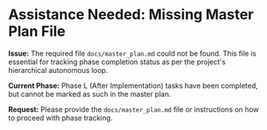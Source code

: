 # Assistance Needed: Missing Master Plan File

**Issue:** The required file `docs/master_plan.md` could not be found. This file is essential for tracking phase completion status as per the project's hierarchical autonomous loop.

**Current Phase:** Phase L (After Implementation) tasks have been completed, but cannot be marked as such in the master plan.

**Request:** Please provide the `docs/master_plan.md` file or instructions on how to proceed with phase tracking.